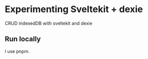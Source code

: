 # Experimenting Sveltekit + dexie

CRUD indexedDB with sveltekit and dexie

## Run locally

I use pnpm.

